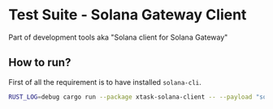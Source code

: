 # Test Suite - Solana Gateway Client
Part of development tools aka "Solana client for Solana Gateway"

## How to run?
First of all the requirement is to have installed `solana-cli`.

```bash
RUST_LOG=debug cargo run --package xtask-solana-client -- --payload "somepayload" --destination-chain "somechain" --destination-contract-address "0x999991888887653456765445676544567654567765" --solana-payer-path "~/.config/solana/id.json"
```